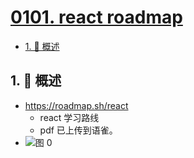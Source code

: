 # [0101. react roadmap](https://github.com/tnotesjs/TNotes.react/tree/main/notes/0101.%20react%20roadmap)

<!-- region:toc -->

- [1. 📝 概述](#1--概述)

<!-- endregion:toc -->

## 1. 📝 概述

- https://roadmap.sh/react
  - react 学习路线
  - pdf 已上传到语雀。
- ![图 0](https://cdn.jsdelivr.net/gh/tnotesjs/imgs@main/2025-06-23-19-06-26.png)
